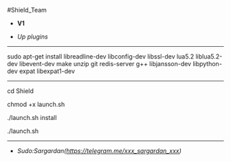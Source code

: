 #Shield_Team

* **V1**

* *Up plugins*


-------------------------------

sudo apt-get install libreadline-dev libconfig-dev libssl-dev lua5.2 liblua5.2-dev libevent-dev make unzip git redis-server g++ libjansson-dev libpython-dev expat libexpat1-dev

--------------------------------

cd Shield

chmod +x launch.sh

./launch.sh install

./launch.sh

--------------------------------

* *Sudo:Sargardan(https://telegram.me/xxx_sargardan_xxx)*
